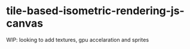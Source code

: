 # tile-based-isometric-rendering-js-canvas
WIP: looking to add textures, gpu accelaration and sprites
